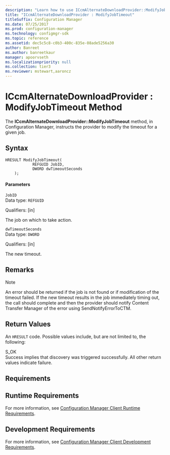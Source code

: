 ```yaml
---
description: "Learn how to use ICcmAlternateDownloadProvider::ModifyJobTimeout method to instruct the provider to modify the timeout for a given job."
title: "ICcmAlternateDownloadProvider : ModifyJobTimeout"
titleSuffix: Configuration Manager
ms.date: 07/25/2017
ms.prod: configuration-manager
ms.technology: configmgr-sdk
ms.topic: reference
ms.assetid: dec5c5c8-c0b3-400c-835e-08ade5256a30
author: Banreet
ms.author: banreetkaur
manager: apoorvseth
ms.localizationpriority: null
ms.collection: tier3
ms.reviewer: mstewart,aaroncz 
---
```

# ICcmAlternateDownloadProvider : ModifyJobTimeout Method
The **ICcmAlternateDownloadProvider::ModifyJobTimeout** method, in Configuration Manager, instructs the provider to modify the timeout for a given job.  

## Syntax  

```  
HRESULT ModifyJobTimeout(  
            REFGUID JobID,   
            DWORD dwTimeoutSeconds  
    );  

```  

#### Parameters  
 `JobID`  
 Data type: `REFGUID`  

 Qualifiers: [in]  

 The job on which to take action.  

 `dwTimeoutSeconds`  
 Data type: `DWORD`  

 Qualifiers: [in]  

 The new timeout.  

## Remarks  

> [!NOTE]
>  An error should be returned if the job is not found or if modification of the timeout failed. If the new timeout results in the job immediately timing out, the call should complete and then the provider should notify Content Transfer Manager of the error using SendNotifyErrorToCTM.  

## Return Values  
 An `HRESULT` code. Possible values include, but are not limited to, the following:  

 S_OK  
 Success implies that discovery was triggered successfully. All other return values indicate failure.  

## Requirements  

## Runtime Requirements  
 For more information, see [Configuration Manager Client Runtime Requirements](../../../../../develop/core/reqs/client-runtime-requirements.md).  

## Development Requirements  
 For more information, see [Configuration Manager Client Development Requirements](../../../../../develop/core/reqs/client-development-requirements.md).
